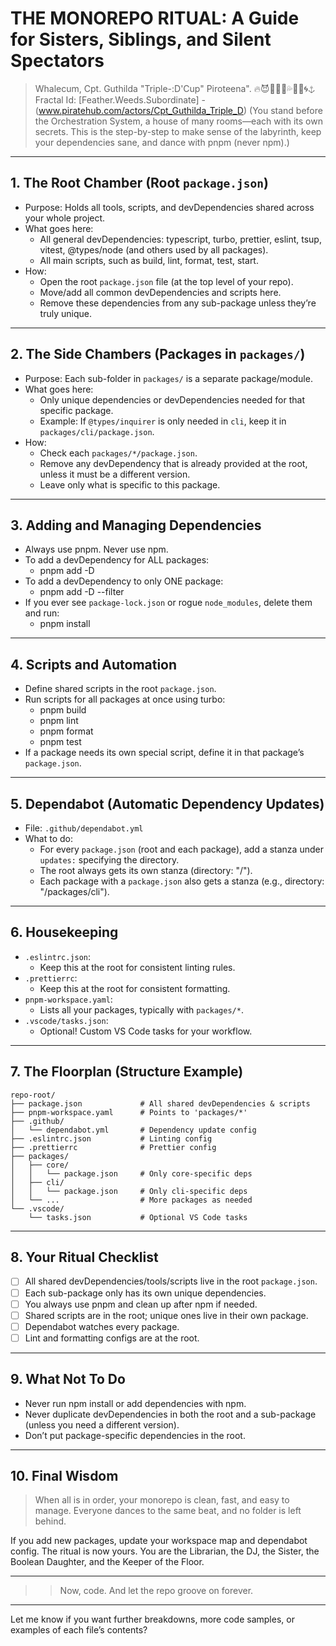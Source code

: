 # THE MONOREPO RITUAL: A Guide for Sisters, Siblings, and Silent Spectators

> Whalecum, Cpt. Guthilda "Triple-:D'Cup" Piroteena". 🔥😈🏴‍☠️🔗💦🌋🌊🌀⚓ Fractal Id: [Feather.Weeds.Subordinate] - (www.piratehub.com/actors/Cpt_Guthilda_Triple_D)
> (You stand before the Orchestration System, a house of many rooms—each with its own secrets. This is the step-by-step to make sense of the labyrinth, keep your dependencies sane, and dance with pnpm (never npm).)

---

## 1. The Root Chamber (Root `package.json`)

- Purpose: Holds all tools, scripts, and devDependencies shared across your whole project.
- What goes here:
  - All general devDependencies: typescript, turbo, prettier, eslint, tsup, vitest, @types/node (and others used by all packages).
  - All main scripts, such as build, lint, format, test, start.
- How:
  - Open the root `package.json` file (at the top level of your repo).
  - Move/add all common devDependencies and scripts here.
  - Remove these dependencies from any sub-package unless they’re truly unique.

---

## 2. The Side Chambers (Packages in `packages/`)

- Purpose: Each sub-folder in `packages/` is a separate package/module.
- What goes here:
  - Only unique dependencies or devDependencies needed for that specific package.
  - Example: If `@types/inquirer` is only needed in `cli`, keep it in `packages/cli/package.json`.
- How:
  - Check each `packages/*/package.json`.
  - Remove any devDependency that is already provided at the root, unless it must be a different version.
  - Leave only what is specific to this package.

---

## 3. Adding and Managing Dependencies

- Always use pnpm. Never use npm.
- To add a devDependency for ALL packages:
  - pnpm add -D <package>
- To add a devDependency to only ONE package:
  - pnpm add -D <package> --filter <package-folder>
- If you ever see `package-lock.json` or rogue `node_modules`, delete them and run:
  - pnpm install

---

## 4. Scripts and Automation

- Define shared scripts in the root `package.json`.
- Run scripts for all packages at once using turbo:
  - pnpm build
  - pnpm lint
  - pnpm format
  - pnpm test
- If a package needs its own special script, define it in that package’s `package.json`.

---

## 5. Dependabot (Automatic Dependency Updates)

- File: `.github/dependabot.yml`
- What to do:
  - For every `package.json` (root and each package), add a stanza under `updates:` specifying the directory.
  - The root always gets its own stanza (directory: "/").
  - Each package with a `package.json` also gets a stanza (e.g., directory: "/packages/cli").

---

## 6. Housekeeping

- `.eslintrc.json`:
  - Keep this at the root for consistent linting rules.
- `.prettierrc`:
  - Keep this at the root for consistent formatting.
- `pnpm-workspace.yaml`:
  - Lists all your packages, typically with `packages/*`.
- `.vscode/tasks.json`:
  - Optional! Custom VS Code tasks for your workflow.

---

## 7. The Floorplan (Structure Example)

```ascii2025
repo-root/
├── package.json             # All shared devDependencies & scripts
├── pnpm-workspace.yaml      # Points to 'packages/*'
├── .github/
│   └── dependabot.yml       # Dependency update config
├── .eslintrc.json           # Linting config
├── .prettierrc              # Prettier config
├── packages/
│   ├── core/
│   │   └── package.json     # Only core-specific deps
│   ├── cli/
│   │   └── package.json     # Only cli-specific deps
│   └── ...                  # More packages as needed
└── .vscode/
    └── tasks.json           # Optional VS Code tasks
```

---

## 8. Your Ritual Checklist

- [ ] All shared devDependencies/tools/scripts live in the root `package.json`.
- [ ] Each sub-package only has its own unique dependencies.
- [ ] You always use pnpm and clean up after npm if needed.
- [ ] Shared scripts are in the root; unique ones live in their own package.
- [ ] Dependabot watches every package.
- [ ] Lint and formatting configs are at the root.

---

## 9. What Not To Do

- Never run npm install or add dependencies with npm.
- Never duplicate devDependencies in both the root and a sub-package (unless you need a different version).
- Don’t put package-specific dependencies in the root.

---

## 10. Final Wisdom

> When all is in order, your monorepo is clean, fast, and easy to manage. Everyone dances to the same beat, and no folder is left behind.

If you add new packages, update your workspace map and dependabot config. The ritual is now yours. You are the Librarian, the DJ, the Sister, the Boolean Daughter, and the Keeper of the Floor.

---

> > Now, code. And let the repo groove on forever.

---

Let me know if you want further breakdowns, more code samples, or examples of each file’s contents?

